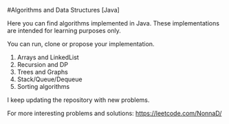 #Algorithms and Data Structures [Java]

Here you can find algorithms implemented in Java.
These implementations are intended for learning purposes only.

You can run, clone or propose your implementation.

1. Arrays and LinkedList
2. Recursion and DP
3. Trees and Graphs
4. Stack/Queue/Dequeue 
5. Sorting algorithms

I keep updating the repository with new problems.

For more interesting problems and solutions: https://leetcode.com/NonnaD/